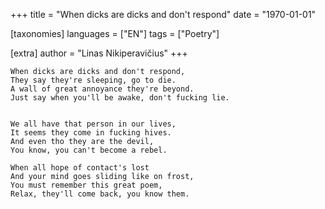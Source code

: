 +++
title = "When dicks are dicks and don't respond"
date = "1970-01-01"

[taxonomies]
languages = ["EN"]
tags = ["Poetry"]

[extra]
author = "Linas Nikiperavičius"
+++
```
When dicks are dicks and don't respond,
They say they're sleeping, go to die.
A wall of great annoyance they're beyond.
Just say when you'll be awake, don't fucking lie.
```
<!-- more -->
```

We all have that person in our lives,
It seems they come in fucking hives.
And even tho they are the devil,
You know, you can't become a rebel.

When all hope of contact's lost
And your mind goes sliding like on frost,
You must remember this great poem,
Relax, they'll come back, you know them.
```
